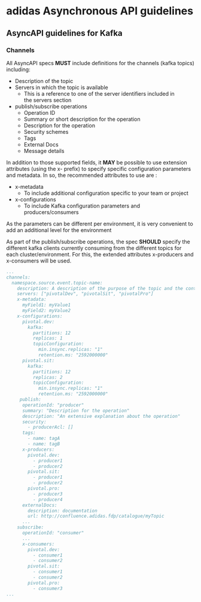 # adidas Asynchronous API guidelines

## AsyncAPI guidelines for Kafka

### Channels

All AsyncAPI specs **MUST** include definitions for the channels (kafka topics) including: 

- Description of the topic
- Servers in which the topic is available
    - This is a reference to one of the server identifiers included in the servers section
- publish/subscribe operations
    - Operation ID
    - Summary or short description for the operation
    - Description for the operation
    - Security schemes
    - Tags
    - External Docs
    - Message details

In addition to those supported fields, it **MAY** be possible to use extension attributes (using the x- prefix) to specify specific configuration parameters and metadata. In so, the recommended attributes to use are :

- x-metadata
    - To include additional configuration specific to your team or project
- x-configurations
    - To include Kafka configuration parameters and producers/consumers

As the parameters can be different per environment, it is very convenient to add an additional level for the environment

As part of the publish/subscribe operations, the spec **SHOULD** specify the different kafka clients currently consuming from the different topics for each cluster/environment. For this, the extended attributes x-producers and x-consumers will be used.

```yaml
...
channels:
  namespace.source.event.topic-name:
    description: A description of the purpose of the topic and the contained information
    servers: ["pivotalDev", "pivotalSit", "pivotalPro"]
    x-metadata:
      myField1: myValue1
      myField2: myValue2
    x-configurations:
      pivotal.dev:
        kafka:
          partitions: 12
          replicas: 1
          topicConfiguration:
            min.insync.replicas: "1"
            retention.ms: "2592000000"
      pivotal.sit:
        kafka:
          partitions: 12
          replicas: 2
          topicConfiguration:
            min.insync.replicas: "1"
            retention.ms: "2592000000"
     publish:
      operationId: "producer"
      summary: "Description for the operation"
      description: "An extensive explanation about the operation"
      security:
        - producerAcl: []
      tags:
        - name: tagA
        - name: tagB
      x-producers:
        pivotal.dev:
          - producer1
          - producer2
        pivotal.sit:
          - producer1
          - producer2
        pivotal.pro:
          - producer3
          - producer4
      externalDocs:
        description: documentation
        url: http://confluence.adidas.fdp/catalogue/myTopic
	  ...
    subscribe:
      operationId: "consumer"
	  ...
      x-consumers:
        pivotal.dev:
          - consumer1
          - consumer2
        pivotal.sit:
          - consumer1
          - consumer2
        pivotal.pro:
          - consumer3
...
```